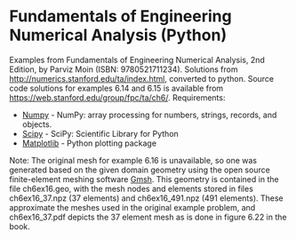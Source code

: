 # Fundamentals of Engineering Numerical Analysis (Python)
Examples from Fundamentals of Engineering Numerical Analysis, 2nd Edition, by Parviz Moin (ISBN: 9780521711234). Solutions from http://numerics.stanford.edu/ta/index.html, converted to python. Source code solutions for examples 6.14 and 6.15 is available from https://web.stanford.edu/group/fpc/ta/ch6/. Requirements:
* [Numpy](http://www.numpy.org/) - NumPy: array processing for numbers, strings, records, and objects.
* [Scipy](https://www.scipy.org/) - SciPy: Scientific Library for Python
* [Matplotlib](http://matplotlib.org/) - Python plotting package

Note:
The original mesh for example 6.16 is unavailable, so one was generated based on the given domain geometry using the open source finite-element meshing software [Gmsh](http://www.gmsh.info). This geometry is contained in the file ch6ex16.geo, with the mesh nodes and elements stored in files ch6ex16_37.npz (37 elements) and ch6ex16_491.npz (491 elements). These approximate the meshes used in the original example problem, and ch6ex16_37.pdf depicts the 37 element mesh as is done in figure 6.22 in the book.